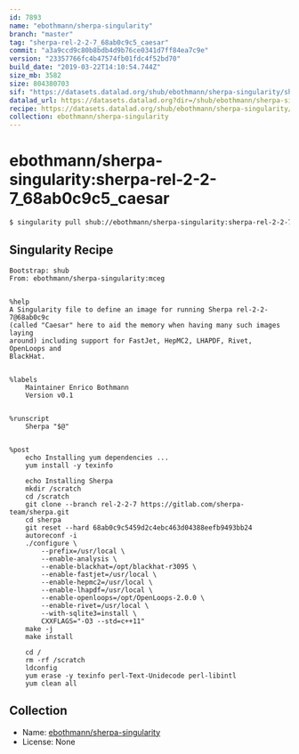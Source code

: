 ```yaml
---
id: 7893
name: "ebothmann/sherpa-singularity"
branch: "master"
tag: "sherpa-rel-2-2-7_68ab0c9c5_caesar"
commit: "a3a9ccd9c80b8bdb4d9b76ce0341d7ff84ea7c9e"
version: "23357766fc4b47574fb01fdc4f52bd70"
build_date: "2019-03-22T14:10:54.744Z"
size_mb: 3582
size: 804380703
sif: "https://datasets.datalad.org/shub/ebothmann/sherpa-singularity/sherpa-rel-2-2-7_68ab0c9c5_caesar/2019-03-22-a3a9ccd9-23357766/23357766fc4b47574fb01fdc4f52bd70.simg"
datalad_url: https://datasets.datalad.org?dir=/shub/ebothmann/sherpa-singularity/sherpa-rel-2-2-7_68ab0c9c5_caesar/2019-03-22-a3a9ccd9-23357766/
recipe: https://datasets.datalad.org/shub/ebothmann/sherpa-singularity/sherpa-rel-2-2-7_68ab0c9c5_caesar/2019-03-22-a3a9ccd9-23357766/Singularity
collection: ebothmann/sherpa-singularity
---
```


# ebothmann/sherpa-singularity:sherpa-rel-2-2-7_68ab0c9c5_caesar

```bash
$ singularity pull shub://ebothmann/sherpa-singularity:sherpa-rel-2-2-7_68ab0c9c5_caesar
```

## Singularity Recipe

```singularity
Bootstrap: shub
From: ebothmann/sherpa-singularity:mceg


%help
A Singularity file to define an image for running Sherpa rel-2-2-7@68ab0c9c
(called "Caesar" here to aid the memory when having many such images laying
around) including support for FastJet, HepMC2, LHAPDF, Rivet, OpenLoops and
BlackHat.


%labels
    Maintainer Enrico Bothmann
    Version v0.1


%runscript
    Sherpa "$@"


%post
    echo Installing yum dependencies ...
    yum install -y texinfo

    echo Installing Sherpa
    mkdir /scratch
    cd /scratch
    git clone --branch rel-2-2-7 https://gitlab.com/sherpa-team/sherpa.git
    cd sherpa
    git reset --hard 68ab0c9c5459d2c4ebc463d04388eefb9493bb24
    autoreconf -i
    ./configure \
        --prefix=/usr/local \
        --enable-analysis \
        --enable-blackhat=/opt/blackhat-r3095 \
        --enable-fastjet=/usr/local \
        --enable-hepmc2=/usr/local \
        --enable-lhapdf=/usr/local \
        --enable-openloops=/opt/OpenLoops-2.0.0 \
        --enable-rivet=/usr/local \
        --with-sqlite3=install \
        CXXFLAGS="-O3 --std=c++11"
    make -j
    make install

    cd /
    rm -rf /scratch
    ldconfig
    yum erase -y texinfo perl-Text-Unidecode perl-libintl
    yum clean all
```

## Collection

 - Name: [ebothmann/sherpa-singularity](https://github.com/ebothmann/sherpa-singularity)
 - License: None

